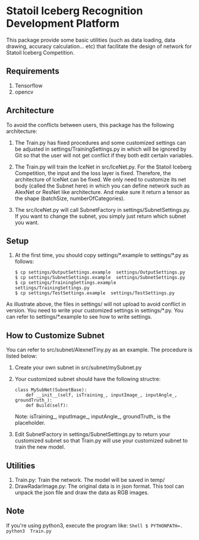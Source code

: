 # Statoil Iceberg Recognition Development Platform
This package provide some basic utilities (such as data loading, data drawing, accuracy calculation... etc) that facilitate the design of network for Statoil Iceberg Competition.

## Requirements
1. Tensorflow
2. opencv

## Architecture
   To avoid the conflicts between users, this package has the following architecture:
1. The Train.py has fixed procedures and some customized settings can be adjusted in settings/TrainingSettings.py in which will be ignored by Git so that the user will not get conflict if they both edit certain variables.

2. The Train.py will train the IceNet in src/IceNet.py.  For the Statoil Iceberg Competition, the input and the loss layer is fixed.  Therefore, the architecture of IceNet can be fixed.  We only need to customize its net body (called the Subnet here) in which you can define network such as AlexNet or ResNet like architecture.  And make sure it return a tensor as the shape (batchSize, numberOfCategories).

3. The src/IceNet.py will call SubnetFactory in settings/SubnetSettings.py.  If you want to change the subnet, you simply just return which subnet you want.


## Setup
1. At the first time, you should copy settings/\*.example to settings/\*.py as follows:
	```Shell
	$ cp settings/OutputSettings.example  settings/OutputSettings.py
	$ cp settings/SubnetSettings.example  settings/SubnetSettings.py
	$ cp settings/TrainingSettings.example  settings/TrainingSettings.py
	$ cp settings/TestSettings.example  settings/TestSettings.py
	```
  As illustrate above, the files in settings/ will not upload to avoid conflict in version.  You need to write your customized settings in settings/\*.py.  You can refer to settings/\*.example to see how to write settings.


## How to Customize Subnet
  You can refer to src/subnet/AlexnetTiny.py as an example.  The procedure is listed below:
1. Create your own subnet in src/subnet/mySubnet.py

2. Your customized subnet should have the following structre:
	```
	class MySubNet(SubnetBase):
		def __init__(self, isTraining_, inputImage_, inputAngle_, groundTruth_):
		def Build(self):
	```
    Note: isTraining_, inputImage_, inputAngle_, groundTruth_ is the placeholder.

3. Edit SubnetFactory in settings/SubnetSettings.py to return your customized subnet so that Train.py will use your customized subnet to train the new model.


## Utilities
1. Train.py: Train the network.  The model will be saved in temp/
2. DrawRadarImage.py:  The original data is in json format.  This tool can unpack the json file and draw the data as RGB images.


## Note
If you're using python3, execute the program like:
	```Shell
	$ PYTHONPATH=.  python3  Train.py
	```
